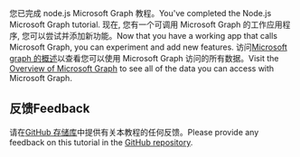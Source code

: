 <!-- markdownlint-disable MD002 MD041 -->

<span data-ttu-id="3b97b-101">您已完成 node.js Microsoft Graph 教程。</span><span class="sxs-lookup"><span data-stu-id="3b97b-101">You've completed the Node.js Microsoft Graph tutorial.</span></span> <span data-ttu-id="3b97b-102">现在, 您有一个可调用 Microsoft Graph 的工作应用程序, 您可以尝试并添加新功能。</span><span class="sxs-lookup"><span data-stu-id="3b97b-102">Now that you have a working app that calls Microsoft Graph, you can experiment and add new features.</span></span> <span data-ttu-id="3b97b-103">访问[Microsoft graph 的概述](/graph/overview)以查看您可以使用 Microsoft Graph 访问的所有数据。</span><span class="sxs-lookup"><span data-stu-id="3b97b-103">Visit the [Overview of Microsoft Graph](/graph/overview) to see all of the data you can access with Microsoft Graph.</span></span>

## <a name="feedback"></a><span data-ttu-id="3b97b-104">反馈</span><span class="sxs-lookup"><span data-stu-id="3b97b-104">Feedback</span></span>

<span data-ttu-id="3b97b-105">请在[GitHub 存储库](https://github.com/microsoftgraph/msgraph-training-nodeexpressapp)中提供有关本教程的任何反馈。</span><span class="sxs-lookup"><span data-stu-id="3b97b-105">Please provide any feedback on this tutorial in the [GitHub repository](https://github.com/microsoftgraph/msgraph-training-nodeexpressapp).</span></span>
